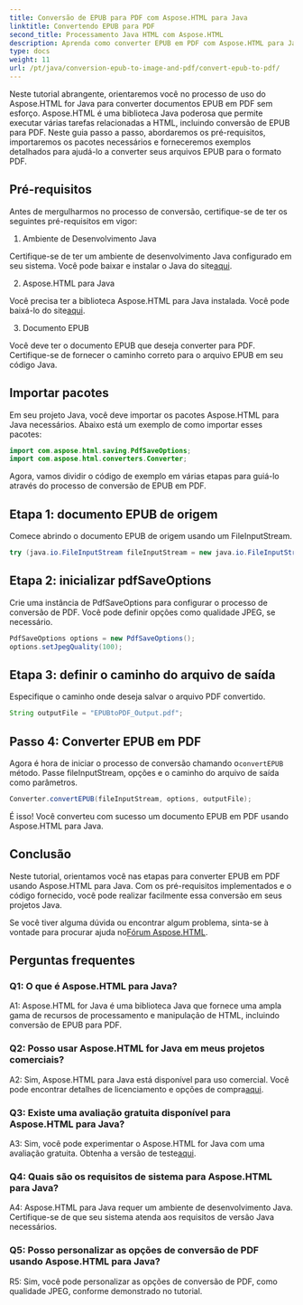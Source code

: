 ```yaml
---
title: Conversão de EPUB para PDF com Aspose.HTML para Java
linktitle: Convertendo EPUB para PDF
second_title: Processamento Java HTML com Aspose.HTML
description: Aprenda como converter EPUB em PDF com Aspose.HTML para Java. Este guia passo a passo abrange pré-requisitos, importações de pacotes e exemplos de código. Comece com a conversão de EPUB para PDF.
type: docs
weight: 11
url: /pt/java/conversion-epub-to-image-and-pdf/convert-epub-to-pdf/
---
```

Neste tutorial abrangente, orientaremos você no processo de uso do Aspose.HTML for Java para converter documentos EPUB em PDF sem esforço. Aspose.HTML é uma biblioteca Java poderosa que permite executar várias tarefas relacionadas a HTML, incluindo conversão de EPUB para PDF. Neste guia passo a passo, abordaremos os pré-requisitos, importaremos os pacotes necessários e forneceremos exemplos detalhados para ajudá-lo a converter seus arquivos EPUB para o formato PDF.

## Pré-requisitos

Antes de mergulharmos no processo de conversão, certifique-se de ter os seguintes pré-requisitos em vigor:

1. Ambiente de Desenvolvimento Java

 Certifique-se de ter um ambiente de desenvolvimento Java configurado em seu sistema. Você pode baixar e instalar o Java do site[aqui](https://www.oracle.com/java/).

2. Aspose.HTML para Java

 Você precisa ter a biblioteca Aspose.HTML para Java instalada. Você pode baixá-lo do site[aqui](https://releases.aspose.com/html/java/).

3. Documento EPUB

Você deve ter o documento EPUB que deseja converter para PDF. Certifique-se de fornecer o caminho correto para o arquivo EPUB em seu código Java.

## Importar pacotes

Em seu projeto Java, você deve importar os pacotes Aspose.HTML para Java necessários. Abaixo está um exemplo de como importar esses pacotes:

```java
import com.aspose.html.saving.PdfSaveOptions;
import com.aspose.html.converters.Converter;
```

Agora, vamos dividir o código de exemplo em várias etapas para guiá-lo através do processo de conversão de EPUB em PDF.

## Etapa 1: documento EPUB de origem

Comece abrindo o documento EPUB de origem usando um FileInputStream.

```java
try (java.io.FileInputStream fileInputStream = new java.io.FileInputStream("input.epub")) {
```

## Etapa 2: inicializar pdfSaveOptions

Crie uma instância de PdfSaveOptions para configurar o processo de conversão de PDF. Você pode definir opções como qualidade JPEG, se necessário.

```java
PdfSaveOptions options = new PdfSaveOptions();
options.setJpegQuality(100);
```

## Etapa 3: definir o caminho do arquivo de saída

Especifique o caminho onde deseja salvar o arquivo PDF convertido.

```java
String outputFile = "EPUBtoPDF_Output.pdf";
```

## Passo 4: Converter EPUB em PDF

 Agora é hora de iniciar o processo de conversão chamando o`convertEPUB` método. Passe fileInputStream, opções e o caminho do arquivo de saída como parâmetros.

```java
Converter.convertEPUB(fileInputStream, options, outputFile);
```

É isso! Você converteu com sucesso um documento EPUB em PDF usando Aspose.HTML para Java.

## Conclusão

Neste tutorial, orientamos você nas etapas para converter EPUB em PDF usando Aspose.HTML para Java. Com os pré-requisitos implementados e o código fornecido, você pode realizar facilmente essa conversão em seus projetos Java.

 Se você tiver alguma dúvida ou encontrar algum problema, sinta-se à vontade para procurar ajuda no[Fórum Aspose.HTML](https://forum.aspose.com/).

## Perguntas frequentes

### Q1: O que é Aspose.HTML para Java?

A1: Aspose.HTML for Java é uma biblioteca Java que fornece uma ampla gama de recursos de processamento e manipulação de HTML, incluindo conversão de EPUB para PDF.

### Q2: Posso usar Aspose.HTML for Java em meus projetos comerciais?

 A2: Sim, Aspose.HTML para Java está disponível para uso comercial. Você pode encontrar detalhes de licenciamento e opções de compra[aqui](https://purchase.aspose.com/buy).

### Q3: Existe uma avaliação gratuita disponível para Aspose.HTML para Java?

 A3: Sim, você pode experimentar o Aspose.HTML for Java com uma avaliação gratuita. Obtenha a versão de teste[aqui](https://releases.aspose.com/html/java).

### Q4: Quais são os requisitos de sistema para Aspose.HTML para Java?

A4: Aspose.HTML para Java requer um ambiente de desenvolvimento Java. Certifique-se de que seu sistema atenda aos requisitos de versão Java necessários.

### Q5: Posso personalizar as opções de conversão de PDF usando Aspose.HTML para Java?

R5: Sim, você pode personalizar as opções de conversão de PDF, como qualidade JPEG, conforme demonstrado no tutorial.
